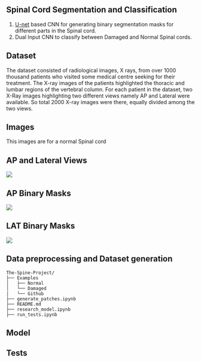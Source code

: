 ## Spinal Cord Segmentation and Classification
1. [U-net](https://arxiv.org/abs/1505.04597) based CNN for generating binary segmentation masks for different parts in the Spinal cord.
2. Dual Input CNN to classify between Damaged and Normal Spinal cords.

## Dataset
The dataset consisted of radiological images, X rays, from over 1000 thousand patients who
visited some medical centre seeking for their treatment. The X-ray images of the patients
highlighted the thoracic and lumbar regions of the vertebral column. For each
patient in the dataset, two X-Ray images highlighting two different views namely AP
and Lateral were available. So total 2000 X-ray images were there, equally divided among the two views.

## Images
This images are for a normal Spinal cord
## AP and Lateral Views
<img src="https://github.com/rudraksh97/The-Spine-Project/blob/master/Examples/Github/APLAT.jpg?raw=True">

## AP Binary Masks
<img src="https://github.com/rudraksh97/The-Spine-Project/blob/master/Examples/Github/AP.jpg?raw=True">

## LAT Binary Masks
<img src="https://github.com/rudraksh97/The-Spine-Project/blob/master/Examples/Github/LAT.jpg?raw=True">

## Data preprocessing and Dataset generation

```
The-Spine-Project/
├── Examples
│   ├── Normal
│   └── Damaged
|   └── Github
├── generate_patches.ipynb
├── README.md
├── research_model.ipynb
├── run_tests.ipynb
```

## Model

## Tests
